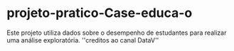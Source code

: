 # projeto-pratico-Case-educa-o
Este projeto utiliza dados sobre o desempenho de estudantes para realizar uma análise exploratória. 
''creditos ao canal DataV''
